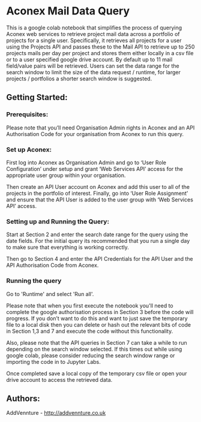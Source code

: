 # Aconex Mail Data Query

This is a google colab notebook that simplifies the process of querying Aconex web services to retrieve project mail data across a portfolio of projects for a single user. Specifically, it retrieves all projects for a user using the Projects API and passes these to the Mail API to retrieve up to 250 projects mails per day per project and stores them either locally in a csv file or to a user specified google drive account. By default up to 11 mail field/value pairs will be retrieved. Users can set the data range for the search window to limit the size of the data request / runtime, for larger projects / portfolios a shorter search window is suggested.  

## Getting Started:

### Prerequisites:
Please note that you’ll need Organisation Admin rights in Aconex and an API Authorisation Code for your organisation from Aconex to run this query. 

### Set up Aconex: 
First log into Aconex as Organisation Admin and go to ‘User Role Configuration’ under setup and grant ‘Web Services API’ access for the appropriate user group within your organisation. 

Then create an API User account on Aconex and add this user to all of the projects in the portfolio of interest. Finally, go into ‘User Role Assignment’ and ensure that the API User is added to the user group with ‘Web Services API’ access. 

### Setting up and Running the Query: 
Start at Section 2 and enter the search date range for the query using the date fields. For the initial query its recommended that you run a single day to make sure that everything is working correctly.

Then go to Section 4 and enter the API Credentials for the API User and the API Authorisation Code from Aconex. 

### Running the query
Go to 'Runtime' and select 'Run all'. 

Please note that when you first execute the notebook you'll need to complete the google authorisation process in Section 3 before the code will progress. If you don’t want to do this and want to just save the temporary file to a local disk then you can delete or hash out the relevant bits of code in Section 1,3 and 7 and execute the code without this functionality. 

Also, please note that the API queries in Section 7 can take a while to run depending on the search window selected. If this times out while using google colab, please consider reducing the search window range or importing the code in to Jupyter Labs. 

Once completed save a local copy of the temporary csv file or open your drive account to access the retrieved data. 

## Authors:
AddVennture - http://addvennture.co.uk
